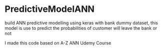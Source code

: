 # PredictiveModelANN

build ANN predictive modelling using keras with bank dummy dataset, this model is use to predict the probabilities of customer will leave the bank or not

I made this code based on A-Z ANN Udemy Course
